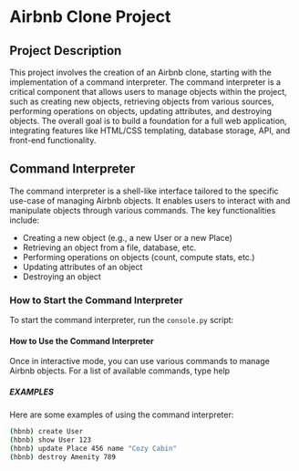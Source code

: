 # Airbnb Clone Project

## Project Description

This project involves the creation of an Airbnb clone, starting with the implementation of a command interpreter. The command interpreter is a critical component that allows users to manage objects within the project, such as creating new objects, retrieving objects from various sources, performing operations on objects, updating attributes, and destroying objects. The overall goal is to build a foundation for a full web application, integrating features like HTML/CSS templating, database storage, API, and front-end functionality.

## Command Interpreter

The command interpreter is a shell-like interface tailored to the specific use-case of managing Airbnb objects. It enables users to interact with and manipulate objects through various commands. The key functionalities include:

- Creating a new object (e.g., a new User or a new Place)
- Retrieving an object from a file, database, etc.
- Performing operations on objects (count, compute stats, etc.)
- Updating attributes of an object
- Destroying an object

### How to Start the Command Interpreter

To start the command interpreter, run the `console.py` script:

#### How to Use the Command Interpreter
Once in interactive mode, you can use various commands to manage Airbnb objects. For a list of available commands, type help
##### EXAMPLES 
Here are some examples of using the command interpreter:

```bash
(hbnb) create User
(hbnb) show User 123
(hbnb) update Place 456 name "Cozy Cabin"
(hbnb) destroy Amenity 789


